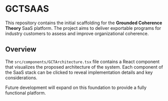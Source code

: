 # GCTSAAS

This repository contains the initial scaffolding for the **Grounded Coherence Theory** SaaS platform. The project aims to deliver exportable programs for industry customers to assess and improve organizational coherence.

## Overview

The `src/components/GCTArchitecture.tsx` file contains a React component that visualizes the proposed architecture of the system. Each component of the SaaS stack can be clicked to reveal implementation details and key considerations.

Future development will expand on this foundation to provide a fully functional platform.

